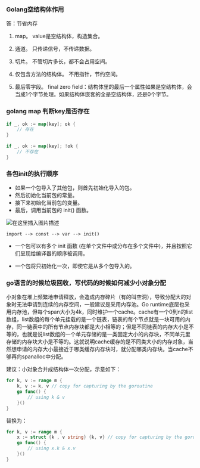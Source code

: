 ### Golang空结构体作用

答：节省内存

1. map。
   value是空结构体，构造集合。

2. 通道。
   只传递信号，不传递数据。

3. 切片。
   不管切片多长，都不会占用空间。

4. 仅包含方法的结构体。
   不用指针，节约空间。

5. 最后零字段。
   final zero field：结构体里的最后一个属性如果是空结构体，会当成1个字节处理。如果结构体嵌套的全是空结构体，还是0个字节。



### golang map 判断key是否存在

```go
if _, ok := map[key]; ok {
    // 存在
}
 
if _, ok := map[key]; !ok {
    // 不存在
}
```



### 各包init的执行顺序

- 如果一个包导入了其他包，则首先初始化导入的包。
- 然后初始化当前包的常量。
- 接下来初始化当前包的变量。
- 最后，调用当前包的 init() 函数。

![在这里插入图片描述](https://gitee.com/lzw657434763/pictures/raw/master/Blog/20211223163615.png)

```
import --> const --> var --> init()
```

- 一个包可以有多个 init 函数 (在单个文件中或分布在多个文件中)，并且按照它们呈现给编译器的顺序被调用。

- 一个包将只初始化一次，即使它是从多个包导入的。



###  go语言的时候垃圾回收，写代码的时候如何减少小对象分配 

小对象在堆上频繁地申请释放，会造成内存碎片（有的叫空洞），导致分配大的对象时无法申请到连续的内存空间，一般建议是采用内存池。Go runtime底层也采用内存池，但每个span大小为4k，同时维护一个cache。cache有一个0到n的list数组，list数组的每个单元挂载的是一个链表，链表的每个节点就是一块可用的内存，同一链表中的所有节点内存块都是大小相等的；但是不同链表的内存大小是不等的，也就是说list数组的一个单元存储的是一类固定大小的内存块，不同单元里存储的内存块大小是不等的。这就说明cache缓存的是不同类大小的内存对象，当然想申请的内存大小最接近于哪类缓存内存块时，就分配哪类内存块。当cache不够再向spanalloc中分配。

建议：小对象合并成结构体一次分配，示意如下：

```go
for k, v := range m {
    k, v := k, v // copy for capturing by the goroutine
    go func() {
        // using k & v
    }()
}
```

替换为：

```go
for k, v := range m {
    x := struct {k , v string} {k, v} // copy for capturing by the goroutine
    go func() {
        // using x.k & x.v
    }()
}
```
